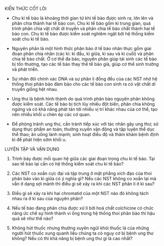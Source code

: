 KIẾN THỨC CỐT LÕI

- Chu kì tế bào là khoảng thời gian từ khi tế bào được sinh ra, lớn lên và phân chia thành hai tế bào con. Chu kì tế bào gồm kì trung gian, quá trình phân chia vật chất di truyền và phân chia tế bào chất thành hai tế bào con. Chu kì tế bào được kiểm soát nghiêm ngặt bởi hệ thống kiểm soát chu kì tế bào.

- Nguyên phân là một hình thức phân bào ở tế bào nhân thực gồm giai đoạn phân chia nhân (các kì: kì đầu, kì giữa, kì sau và kì cuối) và phân chia tế bào chất. Ở cơ thể đa bào, nguyên phân giúp tái sinh các tế bào bị tổn thương, tạo các tế bào thay thế tế bào già, giúp cơ thể sinh trưởng và phát triển.

- Sự nhân đôi chính xác DNA và sự phân li đồng đều của các NST nhờ hệ thống thoi phân bảo đảm bảo cho các tế bào con sinh ra có vật chất di truyền giống hệt nhau.

- Ung thư là bệnh hình thành do quá trình phân bào nguyên phân không được kiểm soát. Các tế bào bị tích lũy nhiều đột biến, phân chia không ngừng và có khả năng phát tán tới nhiều vị trí khác nhau của cơ thể, tạo nên nhiều khối u chèn ép các cơ quan.

- Để phòng tránh ung thư, cần tránh tiếp xúc với tác nhân gây ung thư; sử dụng thực phẩm an toàn; thường xuyên vận động và tập luyện thể dục thể thao; ăn uống lành mạnh; sinh hoạt điều độ và thăm khám bệnh định kì để phát hiện sớm khối u.

LUYỆN TẬP VÀ VẬN DỤNG

1. Trình bày được mối quan hệ giữa các giai đoạn trong chu kì tế bào. Tại sao tế bào lại cần có hệ thống kiểm soát chu kì tế bào?

2. Các NST co xoắn cực đại và tập trung ở mặt phẳng xích đạo của thoi phân bào vào kì giữa có ý nghĩa gì? Nếu các NST không co xoắn lại mà vẫn ở dạng sợi mảnh thì điều gì sẽ xảy ra khi các NST phân li ở kì sau?

3. Điều gì sẽ xảy ra khi hai chromatid của một NST nào đó không tách nhau ra ở kì sau của nguyên phân?

4. Nếu tế bào đang phân chia được xử lí bởi hoá chất colchicine có chức năng ức chế sự hình thành vi ống trong hệ thống thoi phân bào thì hậu quả sẽ như thế nào?

5. Không hút thuốc nhưng thường xuyên ngửi khói thuốc lá của những người hút thuốc xung quanh liệu chúng ta có nguy cơ bị bệnh ung thư không? Nếu có thì khả năng bị bệnh ung thư gì là cao nhất?